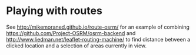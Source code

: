 # Playing with routes

See http://mikemoraned.github.io/route-osrm/ for an example of combining https://github.com/Project-OSRM/osrm-backend
and http://www.liedman.net/leaflet-routing-machine/ to find distance between a clicked location and a selection of
areas currently in view.